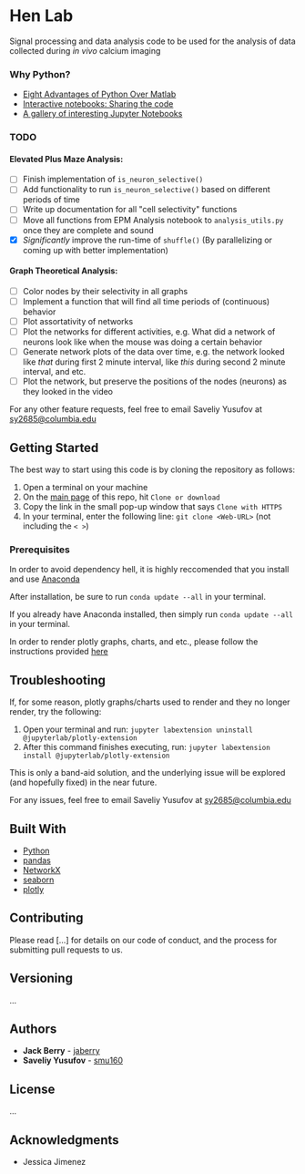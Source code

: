# Hen Lab 

Signal processing and data analysis code to be used for the analysis of data collected during *in vivo* calcium imaging

### Why Python?
- [Eight Advantages of Python Over Matlab](http://phillipmfeldman.org/Python/Advantages_of_Python_Over_Matlab.html)
- [Interactive notebooks: Sharing the code](https://www.nature.com/news/interactive-notebooks-sharing-the-code-1.16261)
- [A gallery of interesting Jupyter Notebooks](https://github.com/jupyter/jupyter/wiki/A-gallery-of-interesting-Jupyter-Notebooks)

### TODO
#### Elevated Plus Maze Analysis: 
- [ ] Finish implementation of `is_neuron_selective()`
- [ ] Add functionality to run `is_neuron_selective()` based on different periods of time
- [ ] Write up documentation for all "cell selectivity" functions
- [ ] Move all functions from EPM Analysis notebook to `analysis_utils.py` once they are complete and sound
- [x] *Significantly* improve the run-time of `shuffle()` (By parallelizing or coming up with better implementation)
#### Graph Theoretical Analysis: 
- [ ] Color nodes by their selectivity in all graphs
- [ ] Implement a function that will find all time periods of (continuous) behavior 
- [ ] Plot assortativity of networks
- [ ] Plot the networks for different activities, e.g. What did a network of neurons look like when the mouse was doing a certain behavior
- [ ] Generate network plots of the data over time, e.g. the network looked like *that* during first 2 minute interval, like *this* during second 2 minute interval, and etc.
- [ ] Plot the network, but preserve the positions of the nodes (neurons) as they looked in the video

For any other feature requests, feel free to email Saveliy Yusufov at sy2685@columbia.edu

## Getting Started

The best way to start using this code is by cloning the repository as follows:

1. Open a terminal on your machine
2. On the [main page](https://github.com/jaberry/Hen_Lab) of this repo, hit `Clone or download`
3. Copy the link in the small pop-up window that says `Clone with HTTPS`
4. In your terminal, enter the following line: `git clone <Web-URL>` (not including the `< >`)

### Prerequisites

In order to avoid dependency hell, it is highly reccomended that you install and use [Anaconda](https://www.anaconda.com/download/)

After installation, be sure to run `conda update --all` in your terminal.

If you already have Anaconda installed, then simply run `conda update --all` in your terminal.

In order to render plotly graphs, charts, and etc., please follow the instructions provided [here](https://github.com/jupyterlab/jupyter-renderers/tree/master/packages/plotly-extension)

## Troubleshooting

If, for some reason, plotly graphs/charts used to render and they no longer render, try the following:

1. Open your terminal and run: `jupyter labextension uninstall @jupyterlab/plotly-extension`
2. After this command finishes executing, run: `jupyter labextension install @jupyterlab/plotly-extension`

This is only a band-aid solution, and the underlying issue will be explored (and hopefully fixed) in the near future.

For any issues, feel free to email Saveliy Yusufov at sy2685@columbia.edu

## Built With

* [Python](https://www.python.org)
* [pandas](http://pandas.pydata.org)
* [NetworkX](https://networkx.github.io)
* [seaborn](http://seaborn.pydata.org)
* [plotly](https://plot.ly)

## Contributing

Please read [...] for details on our code of conduct, and the process for submitting pull requests to us.

## Versioning

...

## Authors

* **Jack Berry** - [jaberry](https://github.com/jaberry)
* **Saveliy Yusufov** - [smu160](https://github.com/smu160)

## License

...

## Acknowledgments

* Jessica Jimenez 
